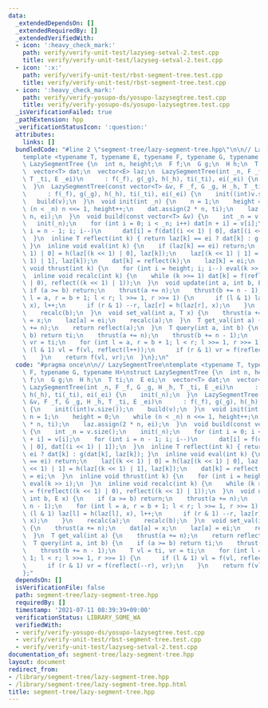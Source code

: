 ```yaml
---
data:
  _extendedDependsOn: []
  _extendedRequiredBy: []
  _extendedVerifiedWith:
  - icon: ':heavy_check_mark:'
    path: verify/verify-unit-test/lazyseg-setval-2.test.cpp
    title: verify/verify-unit-test/lazyseg-setval-2.test.cpp
  - icon: ':x:'
    path: verify/verify-unit-test/rbst-segment-tree.test.cpp
    title: verify/verify-unit-test/rbst-segment-tree.test.cpp
  - icon: ':heavy_check_mark:'
    path: verify/verify-yosupo-ds/yosupo-lazysegtree.test.cpp
    title: verify/verify-yosupo-ds/yosupo-lazysegtree.test.cpp
  _isVerificationFailed: true
  _pathExtension: hpp
  _verificationStatusIcon: ':question:'
  attributes:
    links: []
  bundledCode: "#line 2 \"segment-tree/lazy-segment-tree.hpp\"\n\n// LazySegmentTree\n\
    template <typename T, typename E, typename F, typename G, typename H>\nstruct\
    \ LazySegmentTree {\n  int n, height;\n  F f;\n  G g;\n  H h;\n  T ti;\n  E ei;\n\
    \  vector<T> dat;\n  vector<E> laz;\n  LazySegmentTree(int _n, F _f, G _g, H _h,\
    \ T _ti, E _ei)\n      : f(_f), g(_g), h(_h), ti(_ti), ei(_ei) {\n    init(_n);\n\
    \  }\n  LazySegmentTree(const vector<T> &v, F _f, G _g, H _h, T _ti, E _ei)\n\
    \      : f(_f), g(_g), h(_h), ti(_ti), ei(_ei) {\n    init((int)v.size());\n \
    \   build(v);\n  }\n  void init(int _n) {\n    n = 1;\n    height = 0;\n    while\
    \ (n < _n) n <<= 1, height++;\n    dat.assign(2 * n, ti);\n    laz.assign(2 *\
    \ n, ei);\n  }\n  void build(const vector<T> &v) {\n    int _n = v.size();\n \
    \   init(_n);\n    for (int i = 0; i < _n; i++) dat[n + i] = v[i];\n    for (int\
    \ i = n - 1; i; i--)\n      dat[i] = f(dat[(i << 1) | 0], dat[(i << 1) | 1]);\n\
    \  }\n  inline T reflect(int k) { return laz[k] == ei ? dat[k] : g(dat[k], laz[k]);\
    \ }\n  inline void eval(int k) {\n    if (laz[k] == ei) return;\n    laz[(k <<\
    \ 1) | 0] = h(laz[(k << 1) | 0], laz[k]);\n    laz[(k << 1) | 1] = h(laz[(k <<\
    \ 1) | 1], laz[k]);\n    dat[k] = reflect(k);\n    laz[k] = ei;\n  }\n  inline\
    \ void thrust(int k) {\n    for (int i = height; i; i--) eval(k >> i);\n  }\n\
    \  inline void recalc(int k) {\n    while (k >>= 1) dat[k] = f(reflect((k << 1)\
    \ | 0), reflect((k << 1) | 1));\n  }\n  void update(int a, int b, E x) {\n   \
    \ if (a >= b) return;\n    thrust(a += n);\n    thrust(b += n - 1);\n    for (int\
    \ l = a, r = b + 1; l < r; l >>= 1, r >>= 1) {\n      if (l & 1) laz[l] = h(laz[l],\
    \ x), l++;\n      if (r & 1) --r, laz[r] = h(laz[r], x);\n    }\n    recalc(a);\n\
    \    recalc(b);\n  }\n  void set_val(int a, T x) {\n    thrust(a += n);\n    dat[a]\
    \ = x;\n    laz[a] = ei;\n    recalc(a);\n  }\n  T get_val(int a) {\n    thrust(a\
    \ += n);\n    return reflect(a);\n  }\n  T query(int a, int b) {\n    if (a >=\
    \ b) return ti;\n    thrust(a += n);\n    thrust(b += n - 1);\n    T vl = ti,\
    \ vr = ti;\n    for (int l = a, r = b + 1; l < r; l >>= 1, r >>= 1) {\n      if\
    \ (l & 1) vl = f(vl, reflect(l++));\n      if (r & 1) vr = f(reflect(--r), vr);\n\
    \    }\n    return f(vl, vr);\n  }\n};\n"
  code: "#pragma once\n\n// LazySegmentTree\ntemplate <typename T, typename E, typename\
    \ F, typename G, typename H>\nstruct LazySegmentTree {\n  int n, height;\n  F\
    \ f;\n  G g;\n  H h;\n  T ti;\n  E ei;\n  vector<T> dat;\n  vector<E> laz;\n \
    \ LazySegmentTree(int _n, F _f, G _g, H _h, T _ti, E _ei)\n      : f(_f), g(_g),\
    \ h(_h), ti(_ti), ei(_ei) {\n    init(_n);\n  }\n  LazySegmentTree(const vector<T>\
    \ &v, F _f, G _g, H _h, T _ti, E _ei)\n      : f(_f), g(_g), h(_h), ti(_ti), ei(_ei)\
    \ {\n    init((int)v.size());\n    build(v);\n  }\n  void init(int _n) {\n   \
    \ n = 1;\n    height = 0;\n    while (n < _n) n <<= 1, height++;\n    dat.assign(2\
    \ * n, ti);\n    laz.assign(2 * n, ei);\n  }\n  void build(const vector<T> &v)\
    \ {\n    int _n = v.size();\n    init(_n);\n    for (int i = 0; i < _n; i++) dat[n\
    \ + i] = v[i];\n    for (int i = n - 1; i; i--)\n      dat[i] = f(dat[(i << 1)\
    \ | 0], dat[(i << 1) | 1]);\n  }\n  inline T reflect(int k) { return laz[k] ==\
    \ ei ? dat[k] : g(dat[k], laz[k]); }\n  inline void eval(int k) {\n    if (laz[k]\
    \ == ei) return;\n    laz[(k << 1) | 0] = h(laz[(k << 1) | 0], laz[k]);\n    laz[(k\
    \ << 1) | 1] = h(laz[(k << 1) | 1], laz[k]);\n    dat[k] = reflect(k);\n    laz[k]\
    \ = ei;\n  }\n  inline void thrust(int k) {\n    for (int i = height; i; i--)\
    \ eval(k >> i);\n  }\n  inline void recalc(int k) {\n    while (k >>= 1) dat[k]\
    \ = f(reflect((k << 1) | 0), reflect((k << 1) | 1));\n  }\n  void update(int a,\
    \ int b, E x) {\n    if (a >= b) return;\n    thrust(a += n);\n    thrust(b +=\
    \ n - 1);\n    for (int l = a, r = b + 1; l < r; l >>= 1, r >>= 1) {\n      if\
    \ (l & 1) laz[l] = h(laz[l], x), l++;\n      if (r & 1) --r, laz[r] = h(laz[r],\
    \ x);\n    }\n    recalc(a);\n    recalc(b);\n  }\n  void set_val(int a, T x)\
    \ {\n    thrust(a += n);\n    dat[a] = x;\n    laz[a] = ei;\n    recalc(a);\n\
    \  }\n  T get_val(int a) {\n    thrust(a += n);\n    return reflect(a);\n  }\n\
    \  T query(int a, int b) {\n    if (a >= b) return ti;\n    thrust(a += n);\n\
    \    thrust(b += n - 1);\n    T vl = ti, vr = ti;\n    for (int l = a, r = b +\
    \ 1; l < r; l >>= 1, r >>= 1) {\n      if (l & 1) vl = f(vl, reflect(l++));\n\
    \      if (r & 1) vr = f(reflect(--r), vr);\n    }\n    return f(vl, vr);\n  }\n\
    };"
  dependsOn: []
  isVerificationFile: false
  path: segment-tree/lazy-segment-tree.hpp
  requiredBy: []
  timestamp: '2021-07-11 08:39:39+09:00'
  verificationStatus: LIBRARY_SOME_WA
  verifiedWith:
  - verify/verify-yosupo-ds/yosupo-lazysegtree.test.cpp
  - verify/verify-unit-test/rbst-segment-tree.test.cpp
  - verify/verify-unit-test/lazyseg-setval-2.test.cpp
documentation_of: segment-tree/lazy-segment-tree.hpp
layout: document
redirect_from:
- /library/segment-tree/lazy-segment-tree.hpp
- /library/segment-tree/lazy-segment-tree.hpp.html
title: segment-tree/lazy-segment-tree.hpp
---
```

